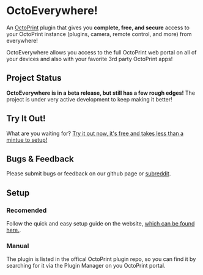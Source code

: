 # OctoEverywhere!

An [OctoPrint](https://octoprint.org/) plugin that gives you **complete, free, and secure** access to your OctoPrint instance (plugins, camera, remote control, and more) from everywhere! 

OctoEverywhere allows you access to the full OctoPrint web portal on all of your devices and also with your favorite 3rd party OctoPrint apps!


## Project Status

**OctoEverywhere is in a beta release, but still has a few rough edges!** The project is under very active development to keep making it better!


## Try It Out!

What are you waiting for? [Try it out now, it's free and takes less than a mintue to setup!](https://octoeverywhere.com/getStarted)


## Bugs & Feedback

Please submit bugs or feedback on our github page or [subreddit](https://reddit.com/r/octoeverywhere).


## Setup

### Recomended

Follow the quick and easy setup guide on the website, [which can be found here.](https://octoeverywhere.com/getStarted).

### Manual

The plugin is listed in the offical OctoPrint plugin repo, so you can find it by searching for it via the Plugin Manager on you OctoPrint portal.